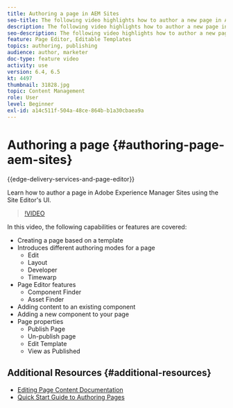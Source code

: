 ```yaml
---
title: Authoring a page in AEM Sites
seo-title: The following video highlights how to author a new page in Adobe Experience Manager Sites using the Site Editor's UI
description: The following video highlights how to author a new page in Adobe Experience Manager Sites using the Site Editor's UI
seo-description: The following video highlights how to author a new page in Adobe Experience Manager Sites using the Site Editor's UI
feature: Page Editor, Editable Templates
topics: authoring, publishing
audience: author, marketer
doc-type: feature video
activity: use
version: 6.4, 6.5
kt: 4497
thumbnail: 31828.jpg
topic: Content Management
role: User
level: Beginner
exl-id: a14c511f-504a-48ce-864b-b1a30cbaea9a
---
```

# Authoring a page {#authoring-page-aem-sites}

{{edge-delivery-services-and-page-editor}}

Learn how to author a page in Adobe Experience Manager Sites using the Site Editor's UI.

>[!VIDEO](https://video.tv.adobe.com/v/31828?quality=12&learn=on)

In this video, the following capabilities or features are covered:

* Creating a page based on a template
* Introduces different authoring modes for a page
  * Edit
  * Layout
  * Developer
  * Timewarp
* Page Editor features
  * Component Finder
  * Asset Finder
* Adding content to an existing component
* Adding a new component to your page
* Page properties
  * Publish Page
  * Un-publish page
  * Edit Template
  * View as Published

## Additional Resources {#additional-resources}

* [Editing Page Content Documentation](https://experienceleague.adobe.com/docs/experience-manager-cloud-service/sites/authoring/fundamentals/editing-content.html)
* [Quick Start Guide to Authoring Pages](https://experienceleague.adobe.com/docs/experience-manager-cloud-service/sites/authoring/getting-started/quick-start.html)

